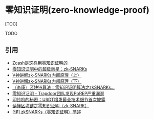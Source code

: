 # 零知识证明(zero-knowledge-proof)

[TOC]




TODO

## 引用

* [Zcash是这样用零知识证明的](https://blog.csdn.net/hongtaq156136/article/details/89001342?utm_source=distribute.pc_relevant.none-task-blog-baidujs-6)
* [零知识证明中的超级新星：zk-SNARKs](https://www.jianshu.com/p/1df33c10fd22)
* [V神讲解zk-SNARKs内部原理（上）](https://www.jianshu.com/p/dee1eb52c5fc?from=groupmessage)
* [V神讲解zk-SNARKs内部原理（下）](https://www.jianshu.com/p/e2bd083dcf24?from=singlemessage)
* [（李康）区块链算法：零知识证明算法之zkSNARKs...](https://www.jianshu.com/p/c0e121ebe511)
* [零知识证明 - Trapdoor团队发现PoREP严重漏洞](https://mp.weixin.qq.com/s/bfqTWsTiEgI-HYY6TMaJng)
* [印钞机的秘密：USDT增发最全技术细节首次披露](https://mp.weixin.qq.com/s/3bHFhLnV47xgeyFIvC4J5A)
* [读懂区块链之零知识证明（zk-SNARK）](https://www.jianshu.com/p/7b772e5cdaef?utm_source=oschina-app)
* [[译] zkSNARKs（零知识证明）简述](https://zhuanlan.zhihu.com/p/31780893)


